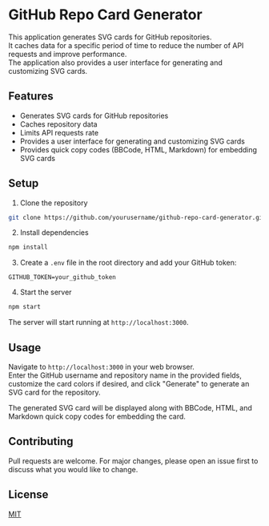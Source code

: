 # GitHub Repo Card Generator

This application generates SVG cards for GitHub repositories.  
It caches data for a specific period of time to reduce the number of API requests and improve performance.  
The application also provides a user interface for generating and customizing SVG cards.

## Features

- Generates SVG cards for GitHub repositories
- Caches repository data
- Limits API requests rate
- Provides a user interface for generating and customizing SVG cards
- Provides quick copy codes (BBCode, HTML, Markdown) for embedding SVG cards

## Setup

1. Clone the repository

```bash
git clone https://github.com/yourusername/github-repo-card-generator.git
```

2. Install dependencies

```bash
npm install
```

3. Create a `.env` file in the root directory and add your GitHub token:

```
GITHUB_TOKEN=your_github_token
```

4. Start the server

```bash
npm start
```

The server will start running at `http://localhost:3000`.

## Usage

Navigate to `http://localhost:3000` in your web browser.  
Enter the GitHub username and repository name in the provided fields, customize the card colors if desired, and click "Generate" to generate an SVG card for the repository.

The generated SVG card will be displayed along with BBCode, HTML, and Markdown quick copy codes for embedding the card.

## Contributing

Pull requests are welcome. For major changes, please open an issue first to discuss what you would like to change.

## License

[MIT](https://choosealicense.com/licenses/mit/)